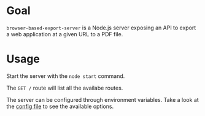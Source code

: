 # Goal

`browser-based-export-server` is a Node.js server exposing an API to export a web application at a given URL to a PDF file.

# Usage

Start the server with the `node start` command.

The `GET /` route will list all the availabe routes.

The server can be configured through environment variables.
Take a look at the [config file](src/config.js) to see the available options.
